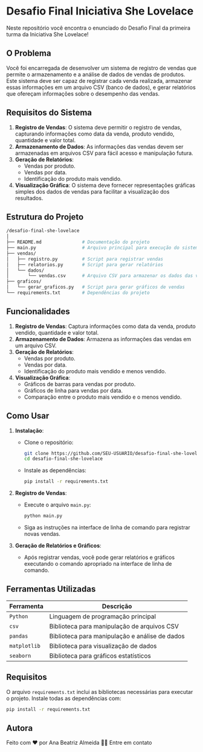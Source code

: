 #  Desafio Final Iniciativa She Lovelace

Neste repositório você encontra o enunciado do Desafio Final da primeira turma da Iniciativa She Lovelace!

## O Problema

Você foi encarregada de desenvolver um sistema de registro de vendas que permite o armazenamento e a análise de dados de vendas de produtos. Este sistema deve ser capaz de registrar cada venda realizada, armazenar essas informações em um arquivo CSV (banco de dados), e gerar relatórios que ofereçam informações sobre o desempenho das vendas.

## Requisitos do Sistema

1. **Registro de Vendas**: O sistema deve permitir o registro de vendas, capturando informações como data da venda, produto vendido, quantidade e valor total.
2. **Armazenamento de Dados**: As informações das vendas devem ser armazenadas em arquivos CSV para fácil acesso e manipulação futura.
3. **Geração de Relatórios**:
   - Vendas por produto.
   - Vendas por data.
   - Identificação do produto mais vendido.
4. **Visualização Gráfica**: O sistema deve fornecer representações gráficas simples dos dados de vendas para facilitar a visualização dos resultados.

## Estrutura do Projeto
 ```bash
/desafio-final-she-lovelace
│
├── README.md               # Documentação do projeto
├── main.py                 # Arquivo principal para execução do sistema
├── vendas/
│   ├── registro.py         # Script para registrar vendas
│   ├── relatorios.py       # Script para gerar relatórios
│   └── dados/              
│       └── vendas.csv      # Arquivo CSV para armazenar os dados das vendas
├── graficos/
│   └── gerar_graficos.py   # Script para gerar gráficos de vendas
└── requirements.txt        # Dependências do projeto
```
## Funcionalidades

1. **Registro de Vendas**: Captura informações como data da venda, produto vendido, quantidade e valor total.
2. **Armazenamento de Dados**: Armazena as informações das vendas em um arquivo CSV.
3. **Geração de Relatórios**:
   - Vendas por produto.
   - Vendas por data.
   - Identificação do produto mais vendido e menos vendido.
4. **Visualização Gráfica**:
   - Gráficos de barras para vendas por produto.
   - Gráficos de linha para vendas por data.
   - Comparação entre o produto mais vendido e o menos vendido.

## Como Usar

1. **Instalação**:
   - Clone o repositório:
     ```bash
     git clone https://github.com/SEU-USUARIO/desafio-final-she-lovelace.git
     cd desafio-final-she-lovelace
     ```
   - Instale as dependências:
     ```bash
     pip install -r requirements.txt
     ```
2. **Registro de Vendas**:
   - Execute o arquivo `main.py`:
     ```bash
     python main.py
     ```
   - Siga as instruções na interface de linha de comando para registrar novas vendas.

3. **Geração de Relatórios e Gráficos**:
   - Após registrar vendas, você pode gerar relatórios e gráficos executando o comando apropriado na interface de linha de comando.

## Ferramentas Utilizadas

| Ferramenta     | Descrição                                 |
|----------------|-------------------------------------------|
| `Python`       | Linguagem de programação principal        |
| `csv`          | Biblioteca para manipulação de arquivos CSV |
| `pandas`       | Biblioteca para manipulação e análise de dados |
| `matplotlib`   | Biblioteca para visualização de dados     |
| `seaborn`      | Biblioteca para gráficos estatísticos     |

## Requisitos

O arquivo `requirements.txt` inclui as bibliotecas necessárias para executar o projeto. Instale todas as dependências com:

```bash
pip install -r requirements.txt
```

<h2> Autora </h2>
Feito com ❤️ por Ana Beatriz Almeida 👋🏽 Entre em contato
